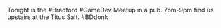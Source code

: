 Tonight is the #Bradford #GameDev Meetup in a pub. 7pm-9pm find us upstairs at the Titus Salt. #BDdonk 